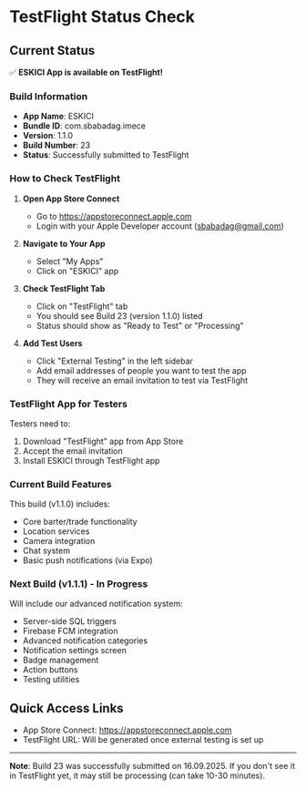 # TestFlight Status Check

## Current Status
✅ **ESKICI App is available on TestFlight!**

### Build Information
- **App Name**: ESKICI
- **Bundle ID**: com.sbabadag.imece
- **Version**: 1.1.0
- **Build Number**: 23
- **Status**: Successfully submitted to TestFlight

### How to Check TestFlight

1. **Open App Store Connect**
   - Go to https://appstoreconnect.apple.com
   - Login with your Apple Developer account (sbabadag@gmail.com)

2. **Navigate to Your App**
   - Select "My Apps"
   - Click on "ESKICI" app

3. **Check TestFlight Tab**
   - Click on "TestFlight" tab
   - You should see Build 23 (version 1.1.0) listed
   - Status should show as "Ready to Test" or "Processing"

4. **Add Test Users**
   - Click "External Testing" in the left sidebar
   - Add email addresses of people you want to test the app
   - They will receive an email invitation to test via TestFlight

### TestFlight App for Testers

Testers need to:
1. Download "TestFlight" app from App Store
2. Accept the email invitation
3. Install ESKICI through TestFlight app

### Current Build Features
This build (v1.1.0) includes:
- Core barter/trade functionality
- Location services
- Camera integration
- Chat system
- Basic push notifications (via Expo)

### Next Build (v1.1.1) - In Progress
Will include our advanced notification system:
- Server-side SQL triggers
- Firebase FCM integration
- Advanced notification categories
- Notification settings screen
- Badge management
- Action buttons
- Testing utilities

## Quick Access Links
- App Store Connect: https://appstoreconnect.apple.com
- TestFlight URL: Will be generated once external testing is set up

---
**Note**: Build 23 was successfully submitted on 16.09.2025. If you don't see it in TestFlight yet, it may still be processing (can take 10-30 minutes).